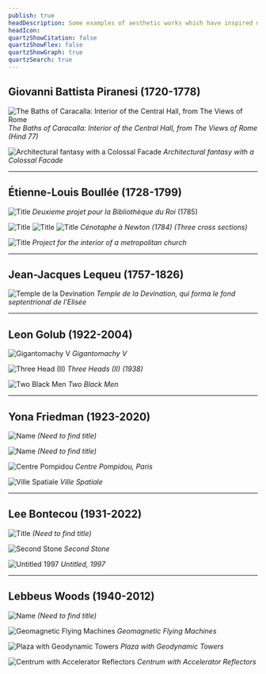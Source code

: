 ```yaml
---
publish: true
headDescription: Some examples of aesthetic works which have inspired me.
headIcon:
quartzShowCitation: false
quartzShowFlex: false
quartzShowGraph: true
quartzSearch: true
---
```



## Giovanni Battista Piranesi (1720-1778)

![The Baths of Caracalla: Interior of the Central Hall, from The Views of Rome](https://arweave.net/MALjimE4g6_dO_DOWwbA_LOPOCNQkjI2v2aL3oYuG3w)
_The Baths of Caracalla: Interior of the Central Hall, from The Views of Rome (Hind 77)_

![Architectural fantasy with a Colossal Facade](https://arweave.net/vBh_-rAAkUmfGUU-SvlHJ-LY0ay7pgPStNK1cH6hQ5w)
_Architectural fantasy with a Colossal Facade_

---

## Étienne-Louis Boullée (1728-1799)

![Title](https://arweave.net/_ypE5xrwYzXHIPU1oKU27cN6wmjdeN5ALHAaS9iiync)
*Deuxieme projet pour la Bibliothèque du Roi* (1785)

![Title](https://arweave.net/pK2TLr4rQ1RS9n_VtTEbwKqpMtU6T0NVtYBaYSDx-cA)
![Title](https://arweave.net/RmLuXuYyBPjLm9TR4JBIOElUWg64KKwkx7hOWFMUfEk)
![Title](https://arweave.net/RI2dB4CvpDq5ovtCXvXEEmZoFjeo1Xm3RBFMG4RQE0U)
*Cénotaphe à Newton (1784) (Three cross sections)*

![Title](https://arweave.net/D4XAFP1LBKEipGrQ5AAwhM53sZFODcnQjdnjdavhHww)
_Project for the interior of a metropolitan church_

---

## Jean-Jacques Lequeu (1757-1826)


![Temple de la Devination](https://arweave.net/wnrFvhDJgegQvb8MaEm42AdbZkihNbZzucxudN0qQpk)
_Temple de la Devination, qui forma le fond septentrional de l'Elisée_

---

## Leon Golub (1922-2004)


![Gigantomachy V](https://arweave.net/YvTx6c5YaEQFZOVxPi5eiBr8tlrdZmN0CIBadf7QdAQ)
*Gigantomachy V*

![Three Head (II)](https://arweave.net/Fs5YxVTSy2c0110RW-VF6owiG42G4nJ4fejFQo9R4s0)
*Three Heads (II) (1938)*

![Two Black Men](https://arweave.net/Of2uegI-8y5QiuzvSa4DtDwa5c-7heMkBhZlJPSUzvM)
*Two Black Men*


---


## Yona Friedman (1923-2020)

![Name](https://arweave.net/HHGpbsCKouFGY9tVvS9EZXeWfrtNbHKq55PeInRQVV8)
*(Need to find title)*

![Name](https://arweave.net/ivizhXip5X2_aQg3F09ad1n9Y1-U2HhTVWqoAwtnJXQ)
*(Need to find title)*

![Centre Pompidou](https://arweave.net/S0VlKvYLL19oWpWrz_aRIsMz-2pZFm1dJebUPf88Fto)
_Centre Pompidou, Paris_

![Ville Spatiale](https://arweave.net/Z0vWFtpuUmMjsgJ_YPb1q0beuLFSi5lKyyapV92vBmg)
_Ville Spatiale_

---

## Lee Bontecou (1931-2022)

![Title](https://arweave.net/aDVSuRwR95QOziCn25ZHFZNU5Zm8AwkbgzMYQ95SVfU)
*(Need to find title)*

![Second Stone](https://arweave.net/43mEcrMvvCqiMFpJ4Q8E7eMgEmxjP6w3IsDH3AYA7M0)
*Second Stone*

![Untitled 1997](https://arweave.net/xaUB1knqusFiDVwzg1N2PwwhmrhB61bwEcu9PHdwhS8)
*Untitled, 1997*


---
## Lebbeus Woods (1940-2012)

![Name](https://arweave.net/FLp8JdHBM9N8su0BxdY_v2Yqw5h5oupwM7nT03_HTuw)
*(Need to find title)*

![Geomagnetic Flying Machines](https://arweave.net/-iXNEDmGy66PxCdqXHxSoI4Vhf4c1rhprWCdI0W4wpw)
_Geomagnetic Flying Machines_

![Plaza with Geodynamic Towers](https://arweave.net/4Xo2ygMQ2Vne6CGngqBHGk-iS0YGOCsC6CHHzLwVLZs)
_Plaza with Geodynamic Towers_

![Centrum with Accelerator Reflectors](https://arweave.net/j2AEMjA3LhMzG3PzTmM6FObT8SJbxsxpqpPoesUOs6k)
_Centrum with Accelerator Reflectors_

